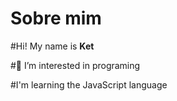 # Sobre mim 

#Hi! My name is **Ket**

#👀 I’m interested in programing

#I'm learning the JavaScript language  


